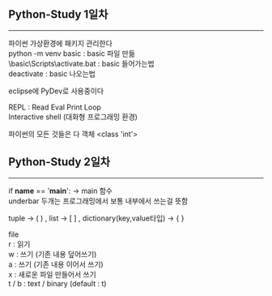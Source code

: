 ## Python-Study 1일차  
        
        
***   
      
파이썬 가상환경에 패키지 관리한다      
python -m venv basic        : basic 파일 만듦            
\basic\Scripts\activate.bat : basic 들어가는법      
deactivate                  : basic 나오는법      
      
eclipse에 PyDev로 사용중이다       
      
REPL : Read Eval Print Loop      
Interactive shell (대화형 프로그래밍 환경)      
      
파이썬의 모든 것들은 다 객체 <class 'int'>    
          
## Python-Study 2일차  

        
***   
       
if __name__ == '__main__':   -> main 함수       
underbar 두개는 프로그래밍에서 보통 내부에서 쓰는걸 뜻함       
       
tuple -> ( ) , list -> [ ] , dictionary(key,value타입) -> { }       
       
file       
r : 읽기              
w : 쓰기 (기존 내용 덮어쓰기)       
a : 쓰기 (기존 내용 이어서 쓰기)       
x : 새로운 파일 만들어서 쓰기              
t / b : text / binary (default : t)       